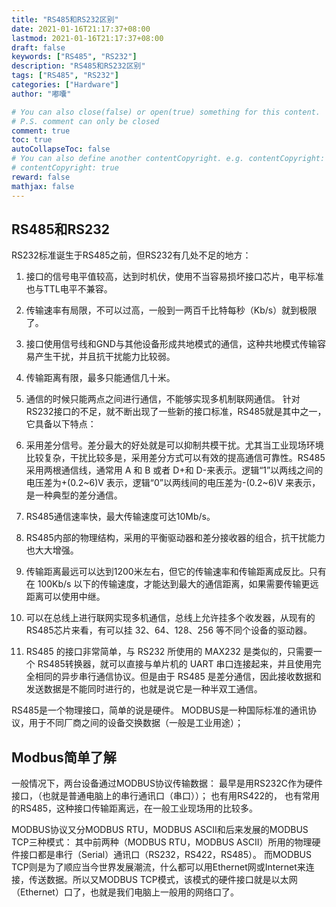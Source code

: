 ```yaml
---
title: "RS485和RS232区别"
date: 2021-01-16T21:17:37+08:00
lastmod: 2021-01-16T21:17:37+08:00
draft: false
keywords: ["RS485", "RS232"]
description: "RS485和RS232区别"
tags: ["RS485", "RS232"]
categories: ["Hardware"]
author: "嘟囔"

# You can also close(false) or open(true) something for this content.
# P.S. comment can only be closed
comment: true
toc: true
autoCollapseToc: false
# You can also define another contentCopyright. e.g. contentCopyright: "This is another copyright."
# contentCopyright: true
reward: false
mathjax: false
---
```

## RS485和RS232

RS232标准诞生于RS485之前，但RS232有几处不足的地方：

1. 接口的信号电平值较高，达到时机伏，使用不当容易损坏接口芯片，电平标准也与TTL电平不兼容。
2. 传输速率有局限，不可以过高，一般到一两百千比特每秒（Kb/s）就到极限了。
3. 接口使用信号线和GND与其他设备形成共地模式的通信，这种共地模式传输容易产生干扰，并且抗干扰能力比较弱。
4. 传输距离有限，最多只能通信几十米。
5. 通信的时候只能两点之间进行通信，不能够实现多机制联网通信。
针对RS232接口的不足，就不断出现了一些新的接口标准，RS485就是其中之一，它具备以下特点：

1. 采用差分信号。差分最大的好处就是可以抑制共模干扰。尤其当工业现场环境比较复杂，干扰比较多是，采用差分方式可以有效的提高通信可靠性。RS485 采用两根通信线，通常用 A 和 B 或者 D+和 D-来表示。逻辑“1”以两线之间的电压差为+(0.2~6)V 表示，逻辑“0”以两线间的电压差为-(0.2~6)V 来表示，是一种典型的差分通信。
2. RS485通信速率快，最大传输速度可达10Mb/s。
3. RS485内部的物理结构，采用的平衡驱动器和差分接收器的组合，抗干扰能力也大大增强。
4. 传输距离最远可以达到1200米左右，但它的传输速率和传输距离成反比。只有在 100Kb/s 以下的传输速度，才能达到最大的通信距离，如果需要传输更远距离可以使用中继。
5. 可以在总线上进行联网实现多机通信，总线上允许挂多个收发器，从现有的 RS485芯片来看，有可以挂 32、64、128、256 等不同个设备的驱动器。
6. RS485 的接口非常简单，与 RS232 所使用的 MAX232 是类似的，只需要一个 RS485转换器，就可以直接与单片机的 UART 串口连接起来，并且使用完全相同的异步串行通信协议。但是由于 RS485 是差分通信，因此接收数据和发送数据是不能同时进行的，也就是说它是一种半双工通信。

RS485是一个物理接口，简单的说是硬件。 MODBUS是一种国际标准的通讯协议，用于不同厂商之间的设备交换数据（一般是工业用途）；


## Modbus简单了解

一般情况下，两台设备通过MODBUS协议传输数据： 最早是用RS232C作为硬件接口，（也就是普通电脑上的串行通讯口（串口））； 也有用RS422的， 也有常用的RS485，这种接口传输距离远，在一般工业现场用的比较多。

MODBUS协议又分MODBUS RTU，MODBUS ASCII和后来发展的MODBUS TCP三种模式： 其中前两种（MODBUS RTU，MODBUS ASCII）所用的物理硬件接口都是串行（Serial）通讯口（RS232，RS422，RS485）。 而MODBUS TCP则是为了顺应当今世界发展潮流，什么都可以用Ethernet网或Internet来连接，传送数据。所以又MODBUS TCP模式，该模式的硬件接口就是以太网（Ethernet）口了，也就是我们电脑上一般用的网络口了。